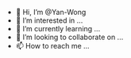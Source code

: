 - 👋 Hi, I’m @Yan-Wong
- 👀 I’m interested in ...
- 🌱 I’m currently learning ...
- 💞️ I’m looking to collaborate on ...
- 📫 How to reach me ...

<!---
Yan-Wong/Yan-Wong is a ✨ special ✨ repository because its `README.md` (this file) appears on your GitHub profile.
You can click the Preview link to take a look at your changes.
--->
